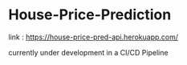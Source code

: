 # House-Price-Prediction


link : https://house-price-pred-api.herokuapp.com/

currently under development in a CI/CD Pipeline
